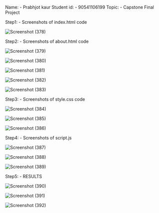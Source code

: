 Name: - Prabhjot kaur
Student id: - 90541106199
Topic: - Capstone Final Project 

Step1: - Screenshots of index.html code 

![Screenshot (378)](https://github.com/user-attachments/assets/c4a7e773-56f1-4ed9-ad56-3b7dbe5c2fe9)

Step2: - Screenshots of about.html code

![Screenshot (379)](https://github.com/user-attachments/assets/1e3bd7bf-ecc0-4957-a5f9-7a3c0881f9cd)

![Screenshot (380)](https://github.com/user-attachments/assets/53587f51-608f-4eb0-b130-fe2ca44ceca1)

![Screenshot (381)](https://github.com/user-attachments/assets/6e831c25-48e1-4ba4-a5f4-801ccff6b4cb)

![Screenshot (382)](https://github.com/user-attachments/assets/7cdb85b6-6c09-4507-8f3d-a4ec9146a40f)

![Screenshot (383)](https://github.com/user-attachments/assets/24ca1279-f4d6-412d-aa65-607e7b6a6138)

Step3: - Screenshots of style.css code

![Screenshot (384)](https://github.com/user-attachments/assets/baad7e9a-2c41-4bf5-92f0-7453924d6798)

![Screenshot (385)](https://github.com/user-attachments/assets/4f1d68d2-4866-4da6-9110-018a2d4a0321)

![Screenshot (386)](https://github.com/user-attachments/assets/cd42da9b-578c-4d90-a01b-5837569d3940)

Step4: - Screenshots of script.js

![Screenshot (387)](https://github.com/user-attachments/assets/54d2c26a-830d-420c-b6c3-7c69fe0cf6dd)

![Screenshot (388)](https://github.com/user-attachments/assets/e7db8d7d-421f-4ae5-bf10-890b4e414d96)

![Screenshot (389)](https://github.com/user-attachments/assets/7f2f7989-e901-43e6-ac1c-a83ed12670fd)

Step5: - RESULTS

![Screenshot (390)](https://github.com/user-attachments/assets/564926d3-b13f-4c71-b1c1-55ec5737959d)

![Screenshot (391)](https://github.com/user-attachments/assets/fae24cb8-c87d-4ea8-8a4f-02d5c39834e2)


![Screenshot (392)](https://github.com/user-attachments/assets/18460953-b18c-4a58-b2dd-5043753f5741)























